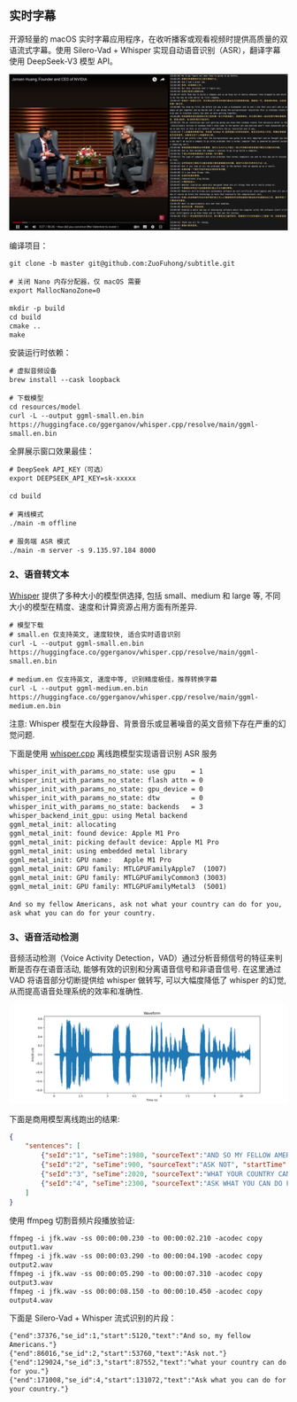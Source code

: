 ## 实时字幕

开源轻量的 macOS 实时字幕应用程序，在收听播客或观看视频时提供高质量的双语流式字幕。使用 Silero-Vad + Whisper 实现自动语音识别（ASR），翻译字幕使用 DeepSeek-V3 模型 API。

![subtitle_preview](./docs/subtitle_youtube.png)

编译项目：

```shell
git clone -b master git@github.com:ZuoFuhong/subtitle.git

# 关闭 Nano 内存分配器，仅 macOS 需要
export MallocNanoZone=0

mkdir -p build
cd build
cmake ..
make
```

安装运行时依赖：

```shell
# 虚拟音频设备
brew install --cask loopback

# 下载模型
cd resources/model
curl -L --output ggml-small.en.bin https://huggingface.co/ggerganov/whisper.cpp/resolve/main/ggml-small.en.bin
```

全屏展示窗口效果最佳：

```shell
# DeepSeek API_KEY（可选）
export DEEPSEEK_API_KEY=sk-xxxxx

cd build

# 离线模式
./main -m offline

# 服务端 ASR 模式
./main -m server -s 9.135.97.184 8000
```

### 2、语音转文本

[Whisper](https://github.com/openai/whisper) 提供了多种大小的模型供选择, 包括 small、medium 和 large 等, 不同大小的模型在精度、速度和计算资源占用方面有所差异.

```shell
# 模型下载
# small.en 仅支持英文, 速度较快, 适合实时语音识别
curl -L --output ggml-small.en.bin https://huggingface.co/ggerganov/whisper.cpp/resolve/main/ggml-small.en.bin

# medium.en 仅支持英文, 速度中等, 识别精度极佳，推荐转换字幕
curl -L --output ggml-medium.en.bin https://huggingface.co/ggerganov/whisper.cpp/resolve/main/ggml-medium.en.bin
```

注意: Whisper 模型在大段静音、背景音乐或显著噪音的英文音频下存在严重的幻觉问题.

下面是使用 [whisper.cpp](https://github.com/ggerganov/whisper.cpp) 离线跑模型实现语音识别 ASR 服务

```text
whisper_init_with_params_no_state: use gpu    = 1
whisper_init_with_params_no_state: flash attn = 0
whisper_init_with_params_no_state: gpu_device = 0
whisper_init_with_params_no_state: dtw        = 0
whisper_init_with_params_no_state: backends   = 3
whisper_backend_init_gpu: using Metal backend
ggml_metal_init: allocating
ggml_metal_init: found device: Apple M1 Pro
ggml_metal_init: picking default device: Apple M1 Pro
ggml_metal_init: using embedded metal library
ggml_metal_init: GPU name:   Apple M1 Pro
ggml_metal_init: GPU family: MTLGPUFamilyApple7  (1007)
ggml_metal_init: GPU family: MTLGPUFamilyCommon3 (3003)
ggml_metal_init: GPU family: MTLGPUFamilyMetal3  (5001)

And so my fellow Americans, ask not what your country can do for you, ask what you can do for your country.
```

### 3、语音活动检测

音频活动检测（Voice Activity Detection，VAD）通过分析音频信号的特征来判断是否存在语音活动, 能够有效的识别和分离语音信号和非语音信号.
在这里通过 VAD 将语音部分切断提供给 whisper 做转写, 可以大幅度降低了 whisper 的幻觉, 从而提高语音处理系统的效率和准确性.

![doc](docs/jfk_waveform.png)

下面是商用模型离线跑出的结果:

```json
{
	"sentences": [
		{"seId":"1", "seTime":1980, "sourceText":"AND SO MY FELLOW AMERICANS", "startTime":230, "endTime":2210},
		{"seId":"2", "seTime":900, "sourceText":"ASK NOT", "startTime":3290, "endTime":4190},
		{"seId":"3", "seTime":2020, "sourceText":"WHAT YOUR COUNTRY CAN DO FOR YOU", "startTime":5290, "endTime":7310},
		{"seId":"4", "seTime":2300, "sourceText":"ASK WHAT YOU CAN DO FOR YOUR COUNTRY", "startTime":8150, "endTime":10450}
	]
}
```

使用 ffmpeg 切割音频片段播放验证:

```shell
ffmpeg -i jfk.wav -ss 00:00:00.230 -to 00:00:02.210 -acodec copy output1.wav
ffmpeg -i jfk.wav -ss 00:00:03.290 -to 00:00:04.190 -acodec copy output2.wav
ffmpeg -i jfk.wav -ss 00:00:05.290 -to 00:00:07.310 -acodec copy output3.wav
ffmpeg -i jfk.wav -ss 00:00:08.150 -to 00:00:10.450 -acodec copy output4.wav
```

下面是 Silero-Vad + Whisper 流式识别的片段：

```shell
{"end":37376,"se_id":1,"start":5120,"text":"And so, my fellow Americans."}
{"end":86016,"se_id":2,"start":53760,"text":"Ask not."}
{"end":129024,"se_id":3,"start":87552,"text":"what your country can do for you."}
{"end":171008,"se_id":4,"start":131072,"text":"Ask what you can do for your country."}
```
